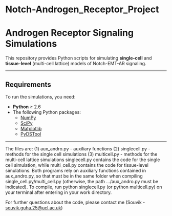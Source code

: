 # Notch-Androgen_Receptor_Project
# Androgen Receptor Signaling Simulations

This repository provides Python scripts for simulating **single-cell** and **tissue-level** (multi-cell lattice) models of Notch-EMT-AR signaling.  

---

## Requirements

To run the simulations, you need:

- **Python** ≥ 2.6  
- The following Python packages:  
  - [NumPy](https://numpy.org/)  
  - [SciPy](https://scipy.org/)  
  - [Matplotlib](https://matplotlib.org/)  
  - [PyDSTool](http://www.ni.gsu.edu/~rclewley/PyDSTool/FrontPage.html)  

---
The files are: (1) aux_andro.py - auxiliary functions (2) singlecell.py - methods for the single cell simulations (3) multicell.py - methods for the multi-cell lattice simulations singlecell.py contains the code for the single cell simulation, while multi_cell.py contains the code for tissue-level simulations. Both programs rely on auxiliary functions contained in aux_andro.py, so that must be in the same folder when compiling single_cell.py/multi_cell.py (otherwise, the path .../aux_andro.py must be indicated). To compile, run python singlecell.py (or python multicell.py) on your terminal after entering in your work directory. 


For further questions about the code, please contact me (Souvik - souvik.guha.25@ucl.ac.uk)
